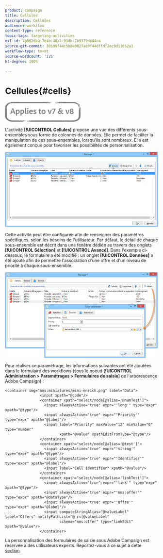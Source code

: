 ```yaml
---
product: campaign
title: Cellules
description: Cellules
audience: workflow
content-type: reference
topic-tags: targeting-activities
exl-id: 7b562dba-7e4b-40a7-91db-7b9379de44ca
source-git-commit: 20509f44c5b8e0827a09f44dffdf2ec9d11652a1
workflow-type: tm+mt
source-wordcount: '135'
ht-degree: 100%

---
```


# Cellules{#cells}

![](../../assets/common.svg)

L&#39;activité **[!UICONTROL Cellules]** propose une vue des différents sous-ensembles sous forme de colonnes de données. Elle permet de faciliter la manipulation de ces sous-ensembles, lorsqu&#39;ils sont nombreux. Elle est également conçue pour favoriser les possibilités de personnalisation.

![](assets/wf_split_cells.png)

Cette activité peut être configurée afin de renseigner des paramètres spécifiques, selon les besoins de l&#39;utilisateur. Par défaut, le détail de chaque sous-ensemble est décrit dans une fenêtre dédiée au travers des onglets **[!UICONTROL Sélection]** et **[!UICONTROL Avancé]**. Dans l&#39;exemple ci-dessous, le formulaire a été modifié : un onglet **[!UICONTROL Données]** a été ajouté afin de permettre l&#39;association d&#39;une offre et d&#39;un niveau de priorité à chaque sous-ensemble.

![](assets/wf_split_cells_with_customization.png)

Pour réaliser ce paramétrage, les informations suivantes ont été ajoutées dans le formulaire des workflows (sous le noeud **[!UICONTROL Administration > Paramétrages > Formulaires de saisie]** de l&#39;arborescence Adobe Campaign) :

```
<container img="nms:miniatures/mini-enrich.png" label="Data">
                <input xpath="@code"/>
                <container xpath="select/node[@alias='@numTest']">
                  <input alwaysActive="true" expr="'long'" type="expr" xpath="@type"/>
                  <input alwaysActive="true" expr="'Priority'" type="expr" xpath="@label"/>
                  <input label="Priority" maxValue="12" minValue="0" type="number"
                         xpath="@value" xpathEditFromType="@type"/>
                </container>
                <container xpath="select/node[@alias='@test']">
                  <input alwaysActive="true" expr="'string'" type="expr" xpath="@type"/>
                  <input alwaysActive="true" expr="'Identifier'" type="expr" xpath="@label"/>
                  <input label="Cell identifier" xpath="@value"/>
                </container>
                <container xpath="select/node[@alias='linkTest']">
                  <input alwaysActive="true" expr="'link'" type="expr" xpath="@type"/>
                  <input alwaysActive="true" expr="'nms:offer'" type="expr" xpath="@dataType"/>
                  <input alwaysActive="true" expr="'Offre'" type="expr" xpath="@label"/>
                  <input computeStringAlias="@valueLabel" label="Offers" notifyPathList="@_cs|@valueLabel"
                         schema="nms:offer" type="linkEdit" xpath="@value"/>
                </container>
```

La personnalisation des formulaires de saisie sous Adobe Campaign est réservée à des utilisateurs experts. Reportez-vous à ce sujet à cette [section](../../configuration/using/identifying-a-form.md).
